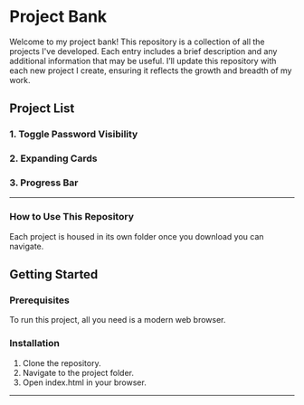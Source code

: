 # Project Bank

Welcome to my project bank! This repository is a collection of all the projects I've developed. Each entry includes a brief description and any additional information that may be useful. I’ll update this repository with each new project I create, ensuring it reflects the growth and breadth of my work.

## Project List

### 1. Toggle Password Visibility
### 2. Expanding Cards
### 3. Progress Bar

---

### How to Use This Repository

Each project is housed in its own folder once you download you can navigate. 

## Getting Started

### Prerequisites

To run this project, all you need is a modern web browser.

### Installation

1. Clone the repository.
2. Navigate to the project folder.
3. Open index.html in your browser.

---